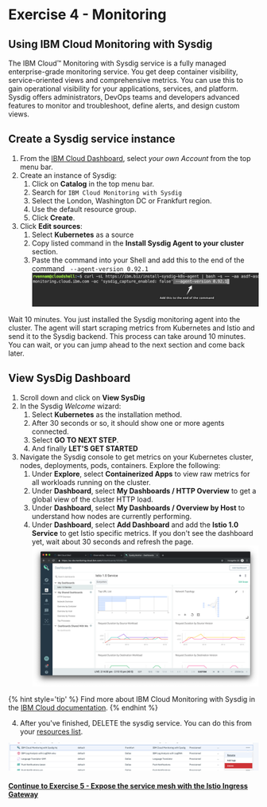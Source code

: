 # Exercise 4 - Monitoring

<!-- ## Using IBM Log Analysis with LogDNA

IBM Log Analysis with LogDNA is a third-party service that you can include as part of your IBM Cloud architecture to add log management capabilities. IBM Log Analysis with LogDNA is operated by LogDNA in partnership with IBM.

The service plan that you choose for an IBM Log Analysis with LogDNA instance defines the number of days that data is stored and retained in LogDNA. For example, if you choose the Free plan, data is not stored at all. However, if you choose the 7 day plan, data is stored for 7 days and you have access to it through the LogDNA Web UI.

## Configure your cluster with LogDNA

1. From the [IBM Cloud Dashboard](https://cloud.ibm.com/), select your Account from the top menu bar, NOT the IBM account.
2. Create an instance of LogDNA
   1. Click on **Catalog** in the top menu bar.
   2. Search for `IBM Log Analysis with LogDNA`
   3. Select the Dallas location.
   4. Use the default resource group.
   5. Click **Create**.
3. Click **Edit log sources**:
   1. Ensure **Kubernetes** is selected as a source
   2. Run the listed commands against your Kubernetes cluster in the web terminal window.

## View logs in the LogDNA dashboard

1. On the IBM Log Analysis page, click **View LogDNA** to open the LogDNA console.
2. Generate some load on your application by visiting it in another browser window and wait 30 seconds.
3. Keep an eye on the LogDNA console for new log statements coming from your apps. Use the filters to select guestbook. Refresh the page if you do not see any filters.

![LogDNA dashboard](../README_images/observability-logging-logdna.png)

{% hint style='tip' %}
Find more about IBM Log Analysis with LogDNA in the [IBM Cloud documentation](https://cloud.ibm.com/docs/services/Log-Analysis-with-LogDNA/index.html#getting-started).
{% endhint %} -->

## Using IBM Cloud Monitoring with Sysdig

The IBM Cloud™ Monitoring with Sysdig service is a fully managed enterprise-grade monitoring service. You get deep container visibility, service-oriented views and comprehensive metrics. You can use this to gain operational visibility for your applications, services, and platform. Sysdig offers administrators, DevOps teams and developers advanced features to monitor and troubleshoot, define alerts, and design custom views.

## Create a Sysdig service instance

1. From the [IBM Cloud Dashboard](https://cloud.ibm.com/), select *your own Account* from the top menu bar.
2. Create an instance of Sysdig:
   1. Click on **Catalog** in the top menu bar.
   2. Search for `IBM Cloud Monitoring with Sysdig`
   3. Select the London, Washington DC or Frankfurt region.
   4. Use the default resource group.
   5. Click **Create**.
3. Click **Edit sources**:
   1. Select **Kubernetes** as a source
   2. Copy listed command in the **Install Sysdig Agent to your cluster** section.
   3. Paste the command into your Shell and add this to the end of the command ` --agent-version 0.92.1`
   ![Sysdig specify agent](../README_images/sysdig-specify-agent.png)
   
Wait 10 minutes. You just installed the Sysdig monitoring agent into the cluster. The agent will start scraping metrics from Kubernetes and Istio and send it to the Sysdig backend. This process can take around 10 minutes. You can wait, or you can jump ahead to the next section and come back later.

## View SysDig Dashboard

1. Scroll down and click on **View SysDig**
2. In the Sysdig _Welcome_ wizard:
    1. Select **Kubernetes** as the installation method.
    2. After 30 seconds or so, it should show one or more agents connected.
    3. Select **GO TO NEXT STEP**.
    4. And finally **LET'S GET STARTED**
3. Navigate the Sysdig console to get metrics on your Kubernetes cluster, nodes, deployments, pods, containers. Explore the following:
   1. Under **Explore**, select **Containerized Apps** to view raw metrics for all workloads running on the cluster.
   2. Under **Dashboard**, select **My Dashboards / HTTP Overview** to get a global view of the cluster HTTP load.
   3. Under **Dashboard**, select **My Dashboards / Overview by Host** to understand how nodes are currently performing.
   4. Under **Dashboard**, select **Add Dashboard** and add the **Istio 1.0 Service** to get Istio specific metrics. If you don't see the dashboard yet, wait about 30 seconds and refresh the page.
![Sysdig dashboard](../README_images/observability-monitoring-sysdig.png)

{% hint style='tip' %}
Find more about IBM Cloud Monitoring with Sysdig in the [IBM Cloud documentation](https://cloud.ibm.com/docs/services/Monitoring-with-Sysdig/index.html#getting-started).
{% endhint %}

4. After you've finished, DELETE the sysdig service.  You can do this from your [resources list](https://cloud.ibm.com/resources). 

![Sysdig dashboard](../README_images/delete-service.png)


#### [Continue to Exercise 5 - Expose the service mesh with the Istio Ingress Gateway](../exercise-5/README.md)
